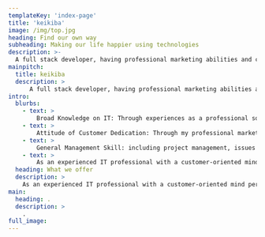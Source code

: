 ```yaml
---
templateKey: 'index-page'
title: 'keikiba'
image: /img/top.jpg
heading: Find our own way
subheading: Making our life happier using technologies
description: >-
  A full stack developer, having professional marketing abilities and customer oriented mind.  
mainpitch:
  title: keikiba
  description: >
      A full stack developer, having professional marketing abilities and customer oriented mind.  
intro:
  blurbs:
    - text: >
        Broad Knowledge on IT: Through experiences as a professional software engineer and a researcher for 12 years, I have acquired familiarity with IT system and the recent trend of latest technologies such as IT, IoT, Cybersecurity, Cloud etc, and fluency in various programming languages, e.g., C/C++, Java, JavaScript, PHP, Perl, Python, shell, Lisp, HTML/CSS. 
    - text: >
        Attitude of Customer Dedication: ​Through my professional marketing experiences in the IT industry over 10 years, I worked on market analysis and strategy creation based on insights. Precise identification of client’s needs is a key success factor for a digital transformation project. Design-thinking is one of the effective methodology.
    - text: >
        General Management Skill: including project management, issues and requirements management, KPI-based performance control, organizational functions design, leadership, team collaboration, budget control etc., which are indispensable for a business person, as well as a developer.  
    - text: >
        As an experienced IT professional with a customer-oriented mind person, I can offer you all my knowledge and skills to support your customers, with empathizing with them, identifying their needs, defining a core issue, ideating unique IT solutions, repeat agile development and test. I believe this process makes a customer happy, and also derives happiness for myself.  
  heading: What we offer
  description: >
    As an experienced IT professional with a customer-oriented mind person, I can offer you all my knowledge and skills to support your customers, with empathizing with them, identifying their needs, defining a core issue, ideating unique IT solutions, repeat agile development and test. I believe this process makes a customer happy, and also derives happiness for myself....
main:
  heading: .
  description: >
    .
full_image: 
---
```


